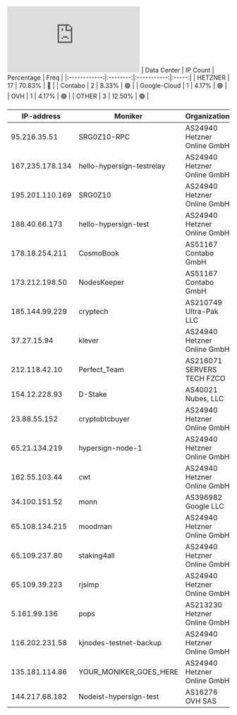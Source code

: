 ![Diagramm](https://github.com/obajay/StateSync-snapshots/blob/main/Projects/Hypersign/1/README.md)
| Data Center | IP Count | Percentage | Freq |
|:------------:|:--------:|:-----------:|:-----:|
| HETZNER | 17 | 70.83% | 🔴 |
| Contabo | 2 | 8.33% | 🟢 |
| Google-Cloud | 1 | 4.17% | 🟢 |
| OVH | 1 | 4.17% | 🟢 |
| OTHER | 3 | 12.50% | 🟢 |

<!-- START_TABLE -->
| IP-address | Moniker | Organization | Country | City |
|-------------|---------|---------------|---------|------|
| 95.216.35.51 | SRG0Z10-RPC | AS24940 Hetzner Online GmbH | 🇫🇮 FI | Helsinki |
| 167.235.178.134 | hello-hypersign-testrelay | AS24940 Hetzner Online GmbH | 🇩🇪 DE | Falkenstein |
| 195.201.110.169 | SRG0Z10 | AS24940 Hetzner Online GmbH | 🇩🇪 DE | Falkenstein |
| 188.40.66.173 | hello-hypersign-test | AS24940 Hetzner Online GmbH | 🇩🇪 DE | Falkenstein |
| 178.18.254.211 | CosmoBook | AS51167 Contabo GmbH | 🇩🇪 DE | Düsseldorf |
| 173.212.198.50 | NodesKeeper | AS51167 Contabo GmbH | 🇩🇪 DE | Frankfurt am Main |
| 185.144.99.229 | cryptech | AS210749 Ultra-Pak LLC | 🇺🇦 UA | Kamyanske |
| 37.27.15.94 | klever | AS24940 Hetzner Online GmbH | 🇫🇮 FI | Helsinki |
| 212.118.42.10 | Perfect_Team | AS216071 SERVERS TECH FZCO | 🇳🇱 NL | Amsterdam |
| 154.12.228.93 | D-Stake | AS40021 Nubes, LLC | 🇺🇸 US | St. Louis |
| 23.88.55.152 | cryptobtcbuyer | AS24940 Hetzner Online GmbH | 🇩🇪 DE | Nürnberg |
| 65.21.134.219 | hypersign-node-1 | AS24940 Hetzner Online GmbH | 🇫🇮 FI | Helsinki |
| 162.55.103.44 | cwt | AS24940 Hetzner Online GmbH | 🇩🇪 DE | Falkenstein |
| 34.100.151.52 | monn | AS396982 Google LLC | 🇮🇳 IN | Mumbai |
| 65.108.134.215 | moodman | AS24940 Hetzner Online GmbH | 🇫🇮 FI | Helsinki |
| 65.109.237.80 | staking4all | AS24940 Hetzner Online GmbH | 🇫🇮 FI | Helsinki |
| 65.109.39.223 | rjsimp | AS24940 Hetzner Online GmbH | 🇫🇮 FI | Helsinki |
| 5.161.99.136 | pops | AS213230 Hetzner Online GmbH | 🇺🇸 US | Ashburn |
| 116.202.231.58 | kjnodes-testnet-backup | AS24940 Hetzner Online GmbH | 🇩🇪 DE | Falkenstein |
| 135.181.114.86 | YOUR_MONIKER_GOES_HERE | AS24940 Hetzner Online GmbH | 🇫🇮 FI | Tuusula |
| 144.217.68.182 | Nodeist-hypersign-test | AS16276 OVH SAS | 🇨🇦 CA | Beauharnois |

<!-- END_TABLE -->